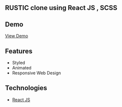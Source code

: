 ## RUSTIC clone using React JS , SCSS

## Demo

[View Demo](https://rustic-app.netlify.app)

## Features

- Styled 
- Animated
- Responsive Web Design

## Technologies 

- [React JS](https://reactjs.org/docs/getting-started.html)
